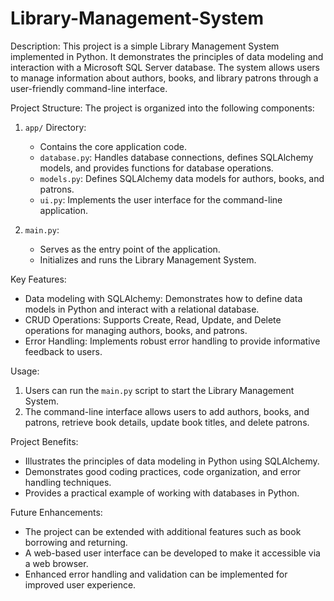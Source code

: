 # Library-Management-System

Description:
This project is a simple Library Management System implemented in Python. It demonstrates the principles of data modeling and interaction with a Microsoft SQL Server database. The system allows users to manage information about authors, books, and library patrons through a user-friendly command-line interface.

Project Structure:
The project is organized into the following components:

1. `app/` Directory:
   - Contains the core application code.
   - `database.py`: Handles database connections, defines SQLAlchemy models, and provides functions for database operations.
   - `models.py`: Defines SQLAlchemy data models for authors, books, and patrons.
   - `ui.py`: Implements the user interface for the command-line application.

2. `main.py`:
   - Serves as the entry point of the application.
   - Initializes and runs the Library Management System.

Key Features:
- Data modeling with SQLAlchemy: Demonstrates how to define data models in Python and interact with a relational database.
- CRUD Operations: Supports Create, Read, Update, and Delete operations for managing authors, books, and patrons.
- Error Handling: Implements robust error handling to provide informative feedback to users.

Usage:
1. Users can run the `main.py` script to start the Library Management System.
2. The command-line interface allows users to add authors, books, and patrons, retrieve book details, update book titles, and delete patrons.


Project Benefits:
- Illustrates the principles of data modeling in Python using SQLAlchemy.
- Demonstrates good coding practices, code organization, and error handling techniques.
- Provides a practical example of working with databases in Python.

Future Enhancements:
- The project can be extended with additional features such as book borrowing and returning.
- A web-based user interface can be developed to make it accessible via a web browser.
- Enhanced error handling and validation can be implemented for improved user experience.
